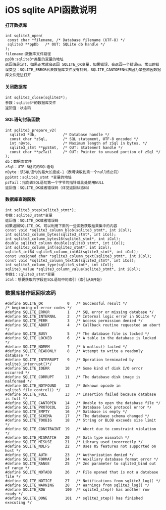# iOS sqlite API函数说明
#### 打开数据库
	int sqlite3_open(
	 const char *filename, /* Database filename (UTF-8) */
	 sqlite3 **ppDb   /* OUT: SQLite db handle */
	);
	filename:数据库文件路径
	ppDb:sqlite3*类型的变量的地址
	返回值是int，如果正常就会返回 SQLITE_OK变量，如果错误，会返回一个错误码。常见的错误类型：SQLITE_ERROR代表数据库文件没有找到，SQLITE_CANTOPEN代表因为某些原因数据库文件无法打开

#### 关闭数据库
	int sqlite3_close(sqlite3*);
	参数：sqlite3*的数据库文件
	返回值：状态码

#### SQL语句封装函数

	int sqlite3_prepare_v2(
	  sqlite3 *db,            /* Database handle */
	  const char *zSql,       /* SQL statement, UTF-8 encoded */
	  int nByte,              /* Maximum length of zSql in bytes. */
	  sqlite3_stmt **ppStmt,  /* OUT: Statement handle */
	  const char **pzTail     /* OUT: Pointer to unused portion of zSql */
	);
	db：数据库文件
	zSql：UTF-8格式的SQL语句
	nByte：该SQL语句的最大长度或-1（表明读取到第一个null终止符）
	ppStmt：sqlite3_stmt *变量的地址
	pzTail：指向该SQL语句第一个字节的指针或此处使用NULL
	返回值：SQLITE_OK或者错误码（详见返回状态码）

#### 数据库查询函数
	int sqlite3_step(sqlite3_stmt*);
	参数：sqlite3_stmt*变量
	返回值：SQLITE_OK或者错误码
	如果返回SQLITE_OK，可以利用下面的一些函数获取结果集中的内容
	const void *sqlite3_column_blob(sqlite3_stmt*, int iCol);
	int sqlite3_column_bytes(sqlite3_stmt*, int iCol);
	int sqlite3_column_bytes16(sqlite3_stmt*, int iCol);
	double sqlite3_column_double(sqlite3_stmt*, int iCol);
	int sqlite3_column_int(sqlite3_stmt*, int iCol);
	sqlite3_int64 sqlite3_column_int64(sqlite3_stmt*, int iCol);
	const unsigned char *sqlite3_column_text(sqlite3_stmt*, int iCol);
	const void *sqlite3_column_text16(sqlite3_stmt*, int iCol);
	int sqlite3_column_type(sqlite3_stmt*, int iCol);
	sqlite3_value *sqlite3_column_value(sqlite3_stmt*, int iCol);
	参数1：sqlite3_stmt*变量
	iCol：想要获取的字段在SQL语句中的索引（索引从0开始）

### 数据库操作返回状态码
	#define SQLITE_OK           0   /* Successful result */
	/* beginning-of-error-codes */
	#define SQLITE_ERROR        1   /* SQL error or missing database */
	#define SQLITE_INTERNAL     2   /* Internal logic error in SQLite */
	#define SQLITE_PERM         3   /* Access permission denied */
	#define SQLITE_ABORT        4   /* Callback routine requested an abort */
	#define SQLITE_BUSY         5   /* The database file is locked */
	#define SQLITE_LOCKED       6   /* A table in the database is locked */
	#define SQLITE_NOMEM        7   /* A malloc() failed */
	#define SQLITE_READONLY     8   /* Attempt to write a readonly database */
	#define SQLITE_INTERRUPT    9   /* Operation terminated by sqlite3_interrupt()*/
	#define SQLITE_IOERR       10   /* Some kind of disk I/O error occurred */
	#define SQLITE_CORRUPT     11   /* The database disk image is malformed */
	#define SQLITE_NOTFOUND    12   /* Unknown opcode in sqlite3_file_control() */
	#define SQLITE_FULL        13   /* Insertion failed because database is full */
	#define SQLITE_CANTOPEN    14   /* Unable to open the database file */
	#define SQLITE_PROTOCOL    15   /* Database lock protocol error */
	#define SQLITE_EMPTY       16   /* Database is empty */
	#define SQLITE_SCHEMA      17   /* The database schema changed */
	#define SQLITE_TOOBIG      18   /* String or BLOB exceeds size limit */
	#define SQLITE_CONSTRAINT  19   /* Abort due to constraint violation */
	#define SQLITE_MISMATCH    20   /* Data type mismatch */
	#define SQLITE_MISUSE      21   /* Library used incorrectly */
	#define SQLITE_NOLFS       22   /* Uses OS features not supported on host */
	#define SQLITE_AUTH        23   /* Authorization denied */
	#define SQLITE_FORMAT      24   /* Auxiliary database format error */
	#define SQLITE_RANGE       25   /* 2nd parameter to sqlite3_bind out of range */
	#define SQLITE_NOTADB      26   /* File opened that is not a database file */
	#define SQLITE_NOTICE      27   /* Notifications from sqlite3_log() */
	#define SQLITE_WARNING     28   /* Warnings from sqlite3_log() */
	#define SQLITE_ROW         100  /* sqlite3_step() has another row ready */
	#define SQLITE_DONE        101  /* sqlite3_step() has finished executing */

